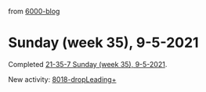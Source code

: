 from [6000-blog](../../../6000-blog.md)
# Sunday (week 35), 9-5-2021
Completed [21-35-7 Sunday (week 35), 9-5-2021](21-35-7%20Sunday%20(week%2035),%209-5-2021.md).

New activity: [8018-dropLeading+](../21-36/8018-dropLeading+.md)